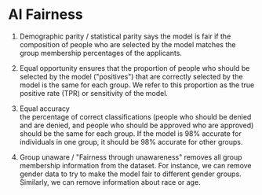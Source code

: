 # AI Fairness

1. Demographic parity / statistical parity
says the model is fair if the composition of people who are selected by the model matches the group membership percentages of the applicants.

2. Equal opportunity
ensures that the proportion of people who should be selected by the model ("positives") that are correctly selected by the model is the same for each group. We refer to this proportion as the true positive rate (TPR) or sensitivity of the model.

3. Equal accuracy  
the percentage of correct classifications (people who should be denied and are denied, and people who should be approved who are approved) should be the same for each group. If the model is 98% accurate for individuals in one group, it should be 98% accurate for other groups.

4. Group unaware / "Fairness through unawareness"
removes all group membership information from the dataset. For instance, we can remove gender data to try to make the model fair to different gender groups. Similarly, we can remove information about race or age.